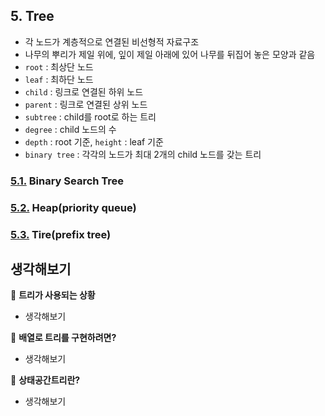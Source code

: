 ## 5. Tree
- 각 노드가 계층적으로 연결된 비선형적 자료구조
- 나무의 뿌리가 제일 위에, 잎이 제일 아래에 있어 나무를 뒤집어 놓은 모양과 같음
- `root` : 최상단 노드
- `leaf` : 최하단 노드
- `child` : 링크로 연결된 하위 노드
- `parent` : 링크로 연결된 상위 노드
- `subtree` : child를 root로 하는 트리
- `degree` : child 노드의 수
- `depth` : root 기준, `height` : leaf 기준
- `binary tree` : 각각의 노드가 최대 2개의 child 노드를 갖는 트리

### [5.1.](./1_binary_search_tree) **Binary Search Tree**

### [5.2.](./2_heap) **Heap(priority queue)**

### [5.3.](./3_trie) **Tire(prefix tree)**

## 생각해보기

:speech_balloon: **트리가 사용되는 상황**
- 생각해보기

:speech_balloon: **배열로 트리를 구현하려면?**
- 생각해보기

:speech_balloon: **상태공간트리란?**
- 생각해보기

